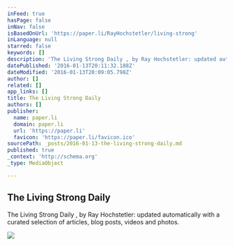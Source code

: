 ```yaml
---
inFeed: true
hasPage: false
inNav: false
isBasedOnUrl: 'https://paper.li/RayHochstetler/living-strong'
inLanguage: null
starred: false
keywords: []
description: 'The Living Strong Daily , by Ray Hochstetler: updated automatically with a curated selection of articles, blog posts, videos and photos.'
datePublished: '2016-01-13T20:11:32.188Z'
dateModified: '2016-01-13T20:09:05.798Z'
author: []
related: []
app_links: []
title: The Living Strong Daily
authors: []
publisher:
  name: paper.li
  domain: paper.li
  url: 'https://paper.li'
  favicon: 'https://paper.li/favicon.ico'
sourcePath: _posts/2016-01-13-the-living-strong-daily.md
published: true
_context: 'http://schema.org'
_type: MediaObject

---
```

<article style=""><h1>The Living Strong Daily</h1><p>The Living Strong Daily , by Ray Hochstetler: updated automatically with a curated selection of articles, blog posts, videos and photos.</p><img src="https://s3-us-west-2.amazonaws.com/the-grid-img/p/8a3305dc98271ff89fb651cf6cfe87a3c35b0848.png" /></article>